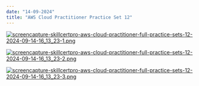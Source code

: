 ```yaml
---
date: "14-09-2024"
title: "AWS Cloud Practitioner Practice Set 12"
---
```

<a href="/blog/images/screencapture-skillcertpro-aws-cloud-practitioner-full-practice-sets-12-2024-09-14-16_13_23-1.png" target="_blank"><img src="/blog/images/screencapture-skillcertpro-aws-cloud-practitioner-full-practice-sets-12-2024-09-14-16_13_23-1.png" alt="screencapture-skillcertpro-aws-cloud-practitioner-full-practice-sets-12-2024-09-14-16_13_23-1.png" /></a>

<a href="/blog/images/screencapture-skillcertpro-aws-cloud-practitioner-full-practice-sets-12-2024-09-14-16_13_23-2.png" target="_blank"><img src="/blog/images/screencapture-skillcertpro-aws-cloud-practitioner-full-practice-sets-12-2024-09-14-16_13_23-2.png" alt="screencapture-skillcertpro-aws-cloud-practitioner-full-practice-sets-12-2024-09-14-16_13_23-2.png" /></a>

<a href="/blog/images/screencapture-skillcertpro-aws-cloud-practitioner-full-practice-sets-12-2024-09-14-16_13_23-3.png" target="_blank"><img src="/blog/images/screencapture-skillcertpro-aws-cloud-practitioner-full-practice-sets-12-2024-09-14-16_13_23-3.png" alt="screencapture-skillcertpro-aws-cloud-practitioner-full-practice-sets-12-2024-09-14-16_13_23-3.png" /></a>